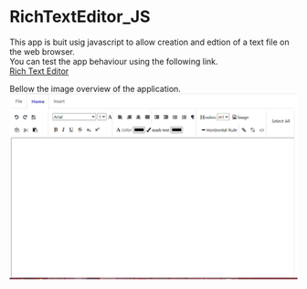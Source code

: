 # RichTextEditor_JS

This app is buit usig javascript to allow creation and edtion of a text file on the web browser.<br>
You can test the app behaviour using the following link.<br>
[Rich Text Editor](https://vilanculoc.github.io/RichTextEditor_JS/)

Bellow the image overview of the application.
![RichTextEd](https://github.com/vilanculoc/RichTextEditor_JS/blob/master/richTextEdit.PNG)
